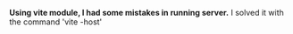 **Using vite module, I had some mistakes in running server.**
I solved it with the command 'vite -host'
